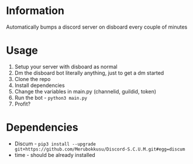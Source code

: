 # Information
Automatically bumps a discord server on disboard every couple of minutes

# Usage
1. Setup your server with disboard as normal
2. Dm the disboard bot literally anything, just to get a dm started
3. Clone the repo
4. Install dependencies
5. Change the variables in main.py (channelid, guildid, token)
6. Run the bot - ```python3 main.py```
7. Profit?

# Dependencies
* Discum - ```pip3 install --upgrade git+https://github.com/Merubokkusu/Discord-S.C.U.M.git#egg=discum```
* time - should be already installed
